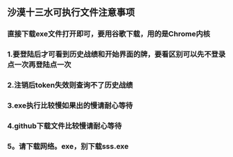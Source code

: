 ## 沙漠十三水可执行文件注意事项
### 直接下载exe文件打开即可，要用谷歌下载，用的是Chrome内核
### 1.要登陆后才可看到历史战绩和开始界面的牌，要看区别可以先不登录点一次再登陆点一次
### 2.注销后token失效则查询不了历史战绩
### 3.exe执行比较慢如果出的慢请耐心等待
### 4.github下载文件比较慢请耐心等待
### 5。请下载网络。exe，别下载sss.exe
